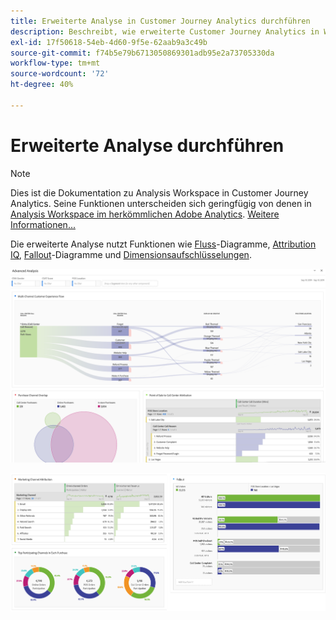 ```yaml
---
title: Erweiterte Analyse in Customer Journey Analytics durchführen
description: Beschreibt, wie erweiterte Customer Journey Analytics in Workspace analysiert werden.
exl-id: 17f50618-54eb-4d60-9f5e-62aab9a3c49b
source-git-commit: f74b5e79b6713050869301adb95e2a73705330da
workflow-type: tm+mt
source-wordcount: '72'
ht-degree: 40%

---
```


# Erweiterte Analyse durchführen

>[!NOTE]
>
>Dies ist die Dokumentation zu Analysis Workspace in Customer Journey Analytics. Seine Funktionen unterscheiden sich geringfügig von denen in [Analysis Workspace im herkömmlichen Adobe Analytics](https://experienceleague.adobe.com/docs/analytics/analyze/analysis-workspace/home.html). [Weitere Informationen...](/help/getting-started/cja-aa.md)

Die erweiterte Analyse nutzt Funktionen wie [Fluss](/help/analysis-workspace/visualizations/c-flow/flow.md)-Diagramme, [Attribution IQ](/help/analysis-workspace/attribution/overview.md), [Fallout](/help/analysis-workspace/visualizations/fallout/fallout-flow.md)-Diagramme und [Dimensionsaufschlüsselungen](/help/components/dimensions/t-breakdown-fa.md).

![Workspace-Screenshot 1](assets/cja-adv-analysis1.png)

![Workspace-Screenshot 2](assets/cja-adv-analysis2.png)
